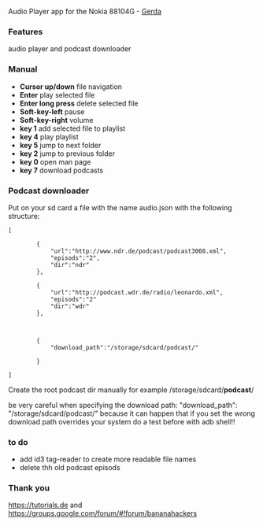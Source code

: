 Audio Player app for the Nokia 88104G - [Gerda](https://gerda.tech/) 

### Features
audio player and podcast downloader


### Manual
+ **Cursor up/down** file navigation 
+ **Enter** play selected file
+ **Enter long press** delete selected file
+ **Soft-key-left** pause
+ **Soft-key-right** volume
+ **key 1** add selected file to playlist
+ **key 4** play playlist
+ **key 5** jump to next folder
+ **key 2** jump to previous folder
+ **key 0** open man page
+ **key 7** download podcasts

### Podcast downloader
Put on your sd card a file with the name audio.json with the following structure:


```
[
	
		{
			"url":"http://www.ndr.de/podcast/podcast3008.xml",
			"episods":"2",
			"dir":"ndr"
		},

		{
			"url":"http://podcast.wdr.de/radio/leonardo.xml",
			"episods":"2"
			"dir":"wdr"
		},

	

		{
			"download_path":"/storage/sdcard/podcast/"

		}
	
]

```

Create the root podcast dir manually for example /storage/sdcard/**podcast**/

be very careful when specifying the download path: "download_path": "/storage/sdcard/podcast/"
because it can happen that if you set the wrong download path overrides your system
do a test before with adb shell!!

### to do

- add id3 tag-reader to create more readable file names
- delete thh old podcast episods

### Thank you
https://tutorials.de and https://groups.google.com/forum/#!forum/bananahackers
